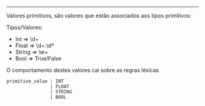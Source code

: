 ***
Valores primitivos, são valores que estão associados aos tipos primitivos:

Tipos/Valores:
- Int => \\d+
- Float => \\d+.\d*
- String => \\w+
- Bool => True/False

O comportamento destes valores cai sobre as regras léxicas 

```
primitive_value : INT
				| FLOAT
				| STRING
				| BOOL
``` 
